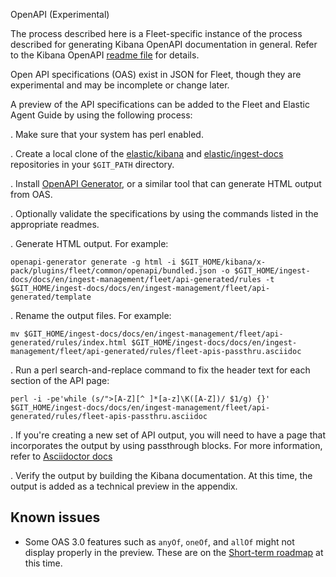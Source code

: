  OpenAPI (Experimental)

The process described here is a Fleet-specific instance of the process described for generating Kibana OpenAPI documentation in general. Refer to the Kibana OpenAPI [readme file](https://github.com/elastic/kibana/tree/main/docs/api-generated) for details.

Open API specifications (OAS) exist in JSON for Fleet, though they are experimental and may be incomplete or change later.

A preview of the API specifications can be added to the Fleet and Elastic Agent Guide by using the following process:

. Make sure that your system has perl enabled.

. Create a local clone of the [elastic/kibana](https://github.com/elastic/kibana) and [elastic/ingest-docs](https://github.com/elastic/ingest-docs) repositories in your `$GIT_PATH` directory.

. Install [OpenAPI Generator](https://openapi-generator.tech/docs/installation),
or a similar tool that can generate HTML output from OAS.

. Optionally validate the specifications by using the commands listed in the appropriate readmes.

. Generate HTML output. For example:

  ```
  openapi-generator generate -g html -i $GIT_HOME/kibana/x-pack/plugins/fleet/common/openapi/bundled.json -o $GIT_HOME/ingest-docs/docs/en/ingest-management/fleet/api-generated/rules -t $GIT_HOME/ingest-docs/docs/en/ingest-management/fleet/api-generated/template
  ```

. Rename the output files. For example:
  ```
  mv $GIT_HOME/ingest-docs/docs/en/ingest-management/fleet/api-generated/rules/index.html $GIT_HOME/ingest-docs/docs/en/ingest-management/fleet/api-generated/rules/fleet-apis-passthru.asciidoc
  ```

. Run a perl search-and-replace command to fix the header text for each section of the API page:
  ```
  perl -i -pe'while (s/">[A-Z][^ ]*[a-z]\K([A-Z])/ $1/g) {}' $GIT_HOME/ingest-docs/docs/en/ingest-management/fleet/api-generated/rules/fleet-apis-passthru.asciidoc
  ```

. If you're creating a new set of API output, you will need to have a page that incorporates the output by using passthrough blocks. For more information, refer to [Asciidoctor docs](https://docs.asciidoctor.org/asciidoc/latest/pass/pass-block/)

. Verify the output by building the Kibana documentation. At this time, the output is added as a technical preview in the appendix.

## Known issues

- Some OAS 3.0 features such as `anyOf`, `oneOf`, and `allOf` might not display properly in the preview. These are on the [Short-term roadmap](https://openapi-generator.tech/docs/roadmap/) at this time.

